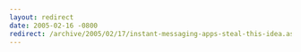 ```yaml
---
layout: redirect
date: 2005-02-16 -0800
redirect: /archive/2005/02/17/instant-messaging-apps-steal-this-idea.aspx/
---
```

